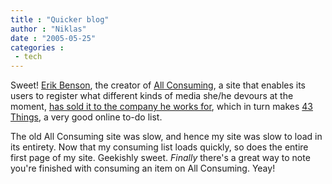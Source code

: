 ```yaml
---
title : "Quicker blog"
author : "Niklas"
date : "2005-05-25"
categories : 
 - tech
---
```


Sweet! [Erik Benson](http://43.allconsuming.net/person/erik), the creator of [All Consuming](http://43.allconsuming.net), a site that enables its users to register what different kinds of media she/he devours at the moment, [has sold it to the company he works for](http://43.allconsuming.net/account/erik_letter), which in turn makes [43 Things](http://www.43things.com), a very good online to-do list.

The old All Consuming site was slow, and hence my site was slow to load in its entirety. Now that my consuming list loads quickly, so does the entire first page of my site. Geekishly sweet. _Finally_ there's a great way to note you're finished with consuming an item on All Consuming. Yeay!
